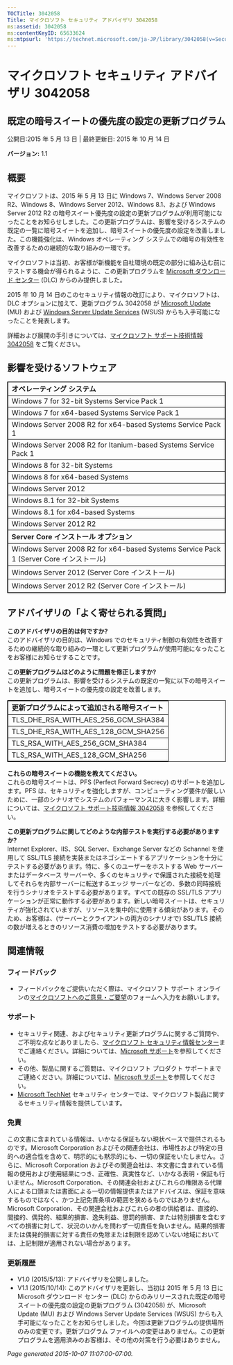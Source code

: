 ```yaml
---
TOCTitle: 3042058
Title: マイクロソフト セキュリティ アドバイザリ 3042058
ms:assetid: 3042058
ms:contentKeyID: 65633624
ms:mtpsurl: 'https://technet.microsoft.com/ja-JP/library/3042058(v=Security.10)'
---
```


マイクロソフト セキュリティ アドバイザリ 3042058
================================================

既定の暗号スイートの優先度の設定の更新プログラム
------------------------------------------------

公開日:2015 年 5 月 13 日 | 最終更新日: 2015 年 10 月 14 日

**バージョン:** 1.1

概要
----

<span id="sectionToggle0"></span>
マイクロソフトは、2015 年 5 月 13 日に Windows 7、Windows Server 2008 R2、Windows 8、Windows Server 2012、Windows 8.1、および Windows Server 2012 R2 の暗号スイート優先度の設定の更新プログラムが利用可能になったことをお知らせしました。この更新プログラムは、影響を受けるシステムの既定の一覧に暗号スイートを追加し、暗号スイートの優先度の設定を改善しました。この機能強化は、Windows オペレーティング システムでの暗号の有効性を改善するための継続的な取り組みの一環です。

マイクロソフトは当初、お客様が新機能を自社環境の既定の部分に組み込む前にテストする機会が得られるように、この更新プログラムを [Microsoft ダウンロード センター](https://www.microsoft.com/ja-jp/download/default.aspx) (DLC) からのみ提供しました。

2015 年 10 月 14 日のこのセキュリティ情報の改訂により、マイクロソフトは、DLC オプションに加えて、更新プログラム 3042058 が [Microsoft Update](https://go.microsoft.com/fwlink/?linkid=40747) (MU) および [Windows Server Update Services](https://technet.microsoft.com/ja-jp/windowsserver/bb332157.aspx) (WSUS) からも入手可能になったことを発表します。

詳細および展開の手引きについては、[マイクロソフト サポート技術情報 3042058](https://support.microsoft.com/ja-jp/kb/3042058) をご覧ください。

影響を受けるソフトウェア
------------------------

<span id="sectionToggle1"></span>

<p> </p> 
<table style="border:1px solid black;">
<colgroup>
<col width="100%" />
</colgroup>
<tbody>
<tr class="odd">
<td style="border:1px solid black;"><strong>オペレーティング システム</strong></td>
</tr>
<tr class="even">
<td style="border:1px solid black;">Windows 7 for 32-bit Systems Service Pack 1</td>
</tr>
<tr class="odd">
<td style="border:1px solid black;">Windows 7 for x64-based Systems Service Pack 1</td>
</tr>
<tr class="even">
<td style="border:1px solid black;">Windows Server 2008 R2 for x64-based Systems Service Pack 1</td>
</tr>
<tr class="odd">
<td style="border:1px solid black;">Windows Server 2008 R2 for Itanium-based Systems Service Pack 1</td>
</tr>
<tr class="even">
<td style="border:1px solid black;">Windows 8 for 32-bit Systems</td>
</tr>
<tr class="odd">
<td style="border:1px solid black;">Windows 8 for x64-based Systems</td>
</tr>
<tr class="even">
<td style="border:1px solid black;">Windows Server 2012</td>
</tr>
<tr class="odd">
<td style="border:1px solid black;">Windows 8.1 for 32-bit Systems</td>
</tr>
<tr class="even">
<td style="border:1px solid black;">Windows 8.1 for x64-based Systems</td>
</tr>
<tr class="odd">
<td style="border:1px solid black;">Windows Server 2012 R2</td>
</tr>
<tr class="even">
<td style="border:1px solid black;"><strong>Server Core インストール オプション</strong></td>
</tr>
<tr class="odd">
<td style="border:1px solid black;">Windows Server 2008 R2 for x64-based Systems Service Pack 1 (Server Core インストール)</td>
</tr>
<tr class="even">
<td style="border:1px solid black;">Windows Server 2012 (Server Core インストール)</td>
</tr>
<tr class="odd">
<td style="border:1px solid black;">Windows Server 2012 R2 (Server Core インストール)</td>
</tr>
</tbody>
</table>
  
アドバイザリの「よく寄せられる質問」  
------------------------------------
  
<span id="sectionToggle2"></span>
**このアドバイザリの目的は何ですか?**  
このアドバイザリの目的は、Windows でのセキュリティ制御の有効性を改善するための継続的な取り組みの一環として更新プログラムが使用可能になったことをお客様にお知らせすることです。
  
**この更新プログラムはどのように問題を修正しますか?**  
この更新プログラムは、影響を受けるシステムの既定の一覧に以下の暗号スイートを追加し、暗号スイートの優先度の設定を改善します。

<p> </p> 
<table style="border:1px solid black;">
<colgroup>
<col width="100%" />
</colgroup>
<tbody>
<tr class="odd">
<td style="border:1px solid black;"><strong>更新プログラムによって追加される暗号スイート</strong></td>
</tr>
<tr class="even">
<td style="border:1px solid black;">TLS_DHE_RSA_WITH_AES_256_GCM_SHA384</td>
</tr>
<tr class="odd">
<td style="border:1px solid black;">TLS_DHE_RSA_WITH_AES_128_GCM_SHA256</td>
</tr>
<tr class="even">
<td style="border:1px solid black;">TLS_RSA_WITH_AES_256_GCM_SHA384</td>
</tr>
<tr class="odd">
<td style="border:1px solid black;">TLS_RSA_WITH_AES_128_GCM_SHA256</td>
</tr>
</tbody>
</table>
  
**これらの暗号スイートの機能を教えてください。**  
これらの暗号スイートは、PFS (Perfect Forward Secrecy) のサポートを追加します。PFS は、セキュリティを強化しますが、コンピューティング要件が厳しいために、一部のシナリオでシステムのパフォーマンスに大きく影響します。詳細については、[マイクロソフト サポート技術情報 3042058](https://support.microsoft.com/ja-jp/kb/3042058) を参照してください。
  
**この更新プログラムに関してどのような内部テストを実行する必要がありますか?**  
Internet Explorer、IIS、SQL Server、Exchange Server などの Schannel を使用して SSL/TLS 接続を実装またはネゴシエートするアプリケーションを十分にテストする必要があります。特に、多くのユーザーをホストする Web サーバーまたはデータベース サーバーや、多くのセキュリティで保護された接続を処理してそれらを内部サーバーに転送するエッジ サーバーなどの、多数の同時接続を行うシナリオをテストする必要があります。すべての既存の SSL/TLS アプリケーションが正常に動作する必要があります。新しい暗号スイートは、セキュリティが強化されていますが、リソースを集中的に使用する傾向があります。そのため、お客様は、(サーバーとクライアントの両方のシナリオで) SSL/TLS 接続の数が増えるときのリソース消費の増加をテストする必要があります。
  
関連情報  
--------
  
<span id="sectionToggle3"></span>
### フィードバック
  
-   フィードバックをご提供いただく際は、マイクロソフト サポート オンラインの[マイクロソフトへのご意見・ご要望](https://support.microsoft.com/kb/?scid=sw;en;1257&amp;showpage=1&amp;ws=technet&amp;sd=tech)のフォームへ入力をお願いします。
  
### サポート
  
-   セキュリティ関連、およびセキュリティ更新プログラムに関するご質問や、ご不明な点などありましたら、[マイクロソフト セキュリティ情報センター](https://consumersecuritysupport.microsoft.com/default.aspx?mkt=ja-jp)までご連絡ください。詳細については、[Microsoft サポート](https://support.microsoft.com/ja-jp)を参照してください。  
-   その他、製品に関するご質問は、マイクロソフト プロダクト サポートまでご連絡ください。詳細については、[Microsoft サポート](https://go.microsoft.com/fwlink/?linkid=21155)を参照してください。  
-   [Microsoft TechNet](https://technet.microsoft.com/ja-jp/security/default.aspx) セキュリティ センターでは、マイクロソフト製品に関するセキュリティ情報を提供しています。
  
### 免責
  
この文書に含まれている情報は、いかなる保証もない現状ベースで提供されるものです。Microsoft Corporation およびその関連会社は、市場性および特定の目的への適合性を含めて、明示的にも黙示的にも、一切の保証をいたしません。さらに、Microsoft Corporation およびその関連会社は、本文書に含まれている情報の使用および使用結果につき、正確性、真実性など、いかなる表明・保証も行いません。Microsoft Corporation、その関連会社およびこれらの権限ある代理人による口頭または書面による一切の情報提供またはアドバイスは、保証を意味するものではなく、かつ上記免責条項の範囲を狭めるものではありません。Microsoft Corporation、その関連会社およびこれらの者の供給者は、直接的、間接的、偶発的、結果的損害、逸失利益、懲罰的損害、または特別損害を含むすべての損害に対して、状況のいかんを問わず一切責任を負いません。結果的損害または偶発的損害に対する責任の免除または制限を認めていない地域においては、上記制限が適用されない場合があります。
  
### 更新履歴
  
-   V1.0 (2015/5/13): アドバイザリを公開しました。  
-   V1.1 (2015/10/14): このアドバイザリを更新し、当初は 2015 年 5 月 13 日に Microsoft ダウンロード センター (DLC) からのみリリースされた既定の暗号スイートの優先度の設定の更新プログラム (3042058) が、Microsoft Update (MU) および Windows Server Update Services (WSUS) からも入手可能になったことをお知らせしました。今回は更新プログラムの提供場所のみの変更です。更新プログラム ファイルへの変更はありません。この更新プログラムを適用済みのお客様は、その他の対策を行う必要はありません。
  
*Page generated 2015-10-07 11:07:00-07:00.*